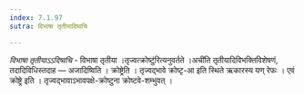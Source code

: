 ```yaml
---
index: 7.1.97
sutra: विभाषा तृतीयादिष्वचि

---
```

_विभाषा तृतीयाऽऽदिष्वचि_ - विभाषा तृतीया ।तृज्वत्क्रोष्टु॑रित्यनुवर्तते ।अची॑ति तृतीयादिविभक्तिविशेषणं, तदादिविधिस्तदाह — अजादिष्विति । क्रोष्ट्रेति । तृज्वद्भावे क्रोष्टृ-आ इति स्थिते ऋकारस्य यण् रेफः । एवं क्रोष्ट्रे इति । तृज्वद्भावाऽभावपक्षे-क्रोष्टुना क्रोष्टवे-शम्भुवत् ।